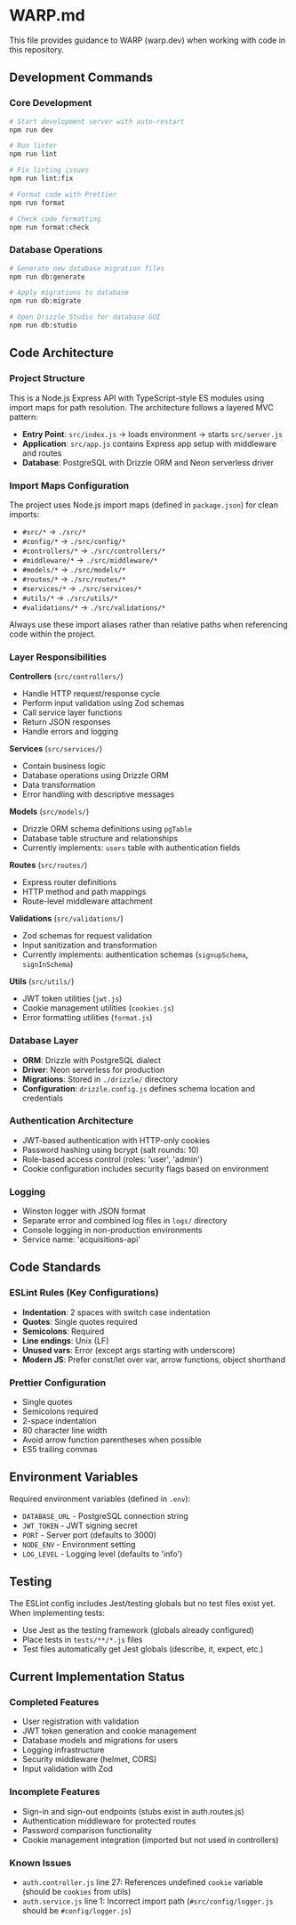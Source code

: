 # WARP.md

This file provides guidance to WARP (warp.dev) when working with code in this repository.

## Development Commands

### Core Development

```bash
# Start development server with auto-restart
npm run dev

# Run linter
npm run lint

# Fix linting issues
npm run lint:fix

# Format code with Prettier
npm run format

# Check code formatting
npm run format:check
```

### Database Operations

```bash
# Generate new database migration files
npm run db:generate

# Apply migrations to database
npm run db:migrate

# Open Drizzle Studio for database GUI
npm run db:studio
```

## Code Architecture

### Project Structure

This is a Node.js Express API with TypeScript-style ES modules using import maps for path resolution. The architecture follows a layered MVC pattern:

- **Entry Point**: `src/index.js` → loads environment → starts `src/server.js`
- **Application**: `src/app.js` contains Express app setup with middleware and routes
- **Database**: PostgreSQL with Drizzle ORM and Neon serverless driver

### Import Maps Configuration

The project uses Node.js import maps (defined in `package.json`) for clean imports:

- `#src/*` → `./src/*`
- `#config/*` → `./src/config/*`
- `#controllers/*` → `./src/controllers/*`
- `#middleware/*` → `./src/middleware/*`
- `#models/*` → `./src/models/*`
- `#routes/*` → `./src/routes/*`
- `#services/*` → `./src/services/*`
- `#utils/*` → `./src/utils/*`
- `#validations/*` → `./src/validations/*`

Always use these import aliases rather than relative paths when referencing code within the project.

### Layer Responsibilities

**Controllers** (`src/controllers/`)

- Handle HTTP request/response cycle
- Perform input validation using Zod schemas
- Call service layer functions
- Return JSON responses
- Handle errors and logging

**Services** (`src/services/`)

- Contain business logic
- Database operations using Drizzle ORM
- Data transformation
- Error handling with descriptive messages

**Models** (`src/models/`)

- Drizzle ORM schema definitions using `pgTable`
- Database table structure and relationships
- Currently implements: `users` table with authentication fields

**Routes** (`src/routes/`)

- Express router definitions
- HTTP method and path mappings
- Route-level middleware attachment

**Validations** (`src/validations/`)

- Zod schemas for request validation
- Input sanitization and transformation
- Currently implements: authentication schemas (`signupSchema`, `signInSchema`)

**Utils** (`src/utils/`)

- JWT token utilities (`jwt.js`)
- Cookie management utilities (`cookies.js`)
- Error formatting utilities (`format.js`)

### Database Layer

- **ORM**: Drizzle with PostgreSQL dialect
- **Driver**: Neon serverless for production
- **Migrations**: Stored in `./drizzle/` directory
- **Configuration**: `drizzle.config.js` defines schema location and credentials

### Authentication Architecture

- JWT-based authentication with HTTP-only cookies
- Password hashing using bcrypt (salt rounds: 10)
- Role-based access control (roles: 'user', 'admin')
- Cookie configuration includes security flags based on environment

### Logging

- Winston logger with JSON format
- Separate error and combined log files in `logs/` directory
- Console logging in non-production environments
- Service name: 'acquisitions-api'

## Code Standards

### ESLint Rules (Key Configurations)

- **Indentation**: 2 spaces with switch case indentation
- **Quotes**: Single quotes required
- **Semicolons**: Required
- **Line endings**: Unix (LF)
- **Unused vars**: Error (except args starting with underscore)
- **Modern JS**: Prefer const/let over var, arrow functions, object shorthand

### Prettier Configuration

- Single quotes
- Semicolons required
- 2-space indentation
- 80 character line width
- Avoid arrow function parentheses when possible
- ES5 trailing commas

## Environment Variables

Required environment variables (defined in `.env`):

- `DATABASE_URL` - PostgreSQL connection string
- `JWT_TOKEN` - JWT signing secret
- `PORT` - Server port (defaults to 3000)
- `NODE_ENV` - Environment setting
- `LOG_LEVEL` - Logging level (defaults to 'info')

## Testing

The ESLint config includes Jest/testing globals but no test files exist yet. When implementing tests:

- Use Jest as the testing framework (globals already configured)
- Place tests in `tests/**/*.js` files
- Test files automatically get Jest globals (describe, it, expect, etc.)

## Current Implementation Status

### Completed Features

- User registration with validation
- JWT token generation and cookie management
- Database models and migrations for users
- Logging infrastructure
- Security middleware (helmet, CORS)
- Input validation with Zod

### Incomplete Features

- Sign-in and sign-out endpoints (stubs exist in auth.routes.js)
- Authentication middleware for protected routes
- Password comparison functionality
- Cookie management integration (imported but not used in controllers)

### Known Issues

- `auth.controller.js` line 27: References undefined `cookie` variable (should be `cookies` from utils)
- `auth.service.js` line 1: Incorrect import path (`#src/config/logger.js` should be `#config/logger.js`)
